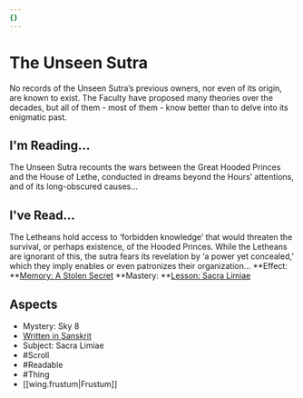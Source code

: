 ```yaml
---
{}
---
```

# The Unseen Sutra
No records of the Unseen Sutra’s previous owners, nor even of its origin, are known to exist. The Faculty have proposed many theories over the decades, but all of them - most of them - know better than to delve into its enigmatic past.
## I'm Reading...
The Unseen Sutra recounts the wars between the Great Hooded Princes and the House of Lethe, conducted in dreams beyond the Hours’ attentions, and of its long-obscured causes…
## I've Read...
The Letheans hold access to ‘forbidden knowledge’ that would threaten the survival, or perhaps existence, of the Hooded Princes. While the Letheans are ignorant of this, the sutra fears its revelation by ‘a power yet concealed,’ which they imply enables or even patronizes their organization…
**Effect: **[Memory: A Stolen Secret](https://uadaf.theevilroot.xyz/rowenarium/element/mem.dreamt)
**Mastery: **[Lesson: Sacra Limiae](https://uadaf.theevilroot.xyz/rowenarium/element/x.sacralimiae)
## Aspects
- Mystery: Sky 8
- [Written in Sanskrit](https://uadaf.theevilroot.xyz/rowenarium/element/w.sanskrit)
- Subject: Sacra Limiae
- #Scroll
- #Readable
- #Thing
- [[wing.frustum|Frustum]]